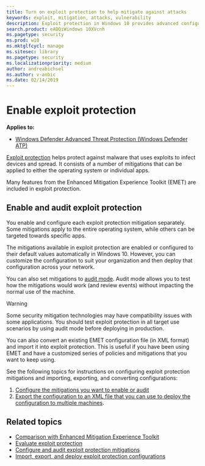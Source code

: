 ```yaml
---
title: Turn on exploit protection to help mitigate against attacks
keywords: exploit, mitigation, attacks, vulnerability
description: Exploit protection in Windows 10 provides advanced configuration over the settings offered in EMET.
search.product: eADQiWindows 10XVcnh
ms.pagetype: security
ms.prod: w10
ms.mktglfcycl: manage
ms.sitesec: library
ms.pagetype: security
ms.localizationpriority: medium
author: andreabichsel
ms.author: v-anbic
ms.date: 02/14/2019
---
```


# Enable exploit protection

**Applies to:**

- [Windows Defender Advanced Threat Protection (Windows Defender ATP)](https://go.microsoft.com/fwlink/p/?linkid=2069559)

[Exploit protection](exploit-protection-exploit-guard.md) helps protect against malware that uses exploits to infect devices and spread. It consists of a number of mitigations that can be applied to either the operating system or individual apps.

Many features from the Enhanced Mitigation Experience Toolkit (EMET) are included in exploit protection. 

## Enable and audit exploit protection

You enable and configure each exploit protection mitigation separately. Some mitigations apply to the entire operating system, while others can be targeted towards specific apps. 

The mitigations available in exploit protection are enabled or configured to their default values automatically in Windows 10. However, you can customize the configuration to suit your organization and then deploy that configuration across your network. 

You can also set mitigations to [audit mode](audit-windows-defender-exploit-guard.md). Audit mode allows you to test how the mitigations would work (and review events) without impacting the normal use of the machine.

>[!WARNING] 
>Some security mitigation technologies may have compatibility issues with some applications. You should test exploit protection in all target use scenarios by using audit mode before deploying in production.

You can also convert an existing EMET configuration file (in XML format) and import it into exploit protection. This is useful if you have been using EMET and have a customized series of policies and mitigations that you want to keep using.

See the following topics for instructions on configuring exploit protection mitigations and importing, exporting, and converting configurations:

1. [Configure the mitigations you want to enable or audit](customize-exploit-protection.md)
2. [Export the configuration to an XML file that you can use to deploy the configuration to multiple machines](import-export-exploit-protection-emet-xml.md).

## Related topics

- [Comparison with Enhanced Mitigation Experience Toolkit](emet-exploit-protection-exploit-guard.md)
- [Evaluate exploit protection](evaluate-exploit-protection.md)
- [Configure and audit exploit protection mitigations](customize-exploit-protection.md)
- [Import, export, and deploy exploit protection configurations](import-export-exploit-protection-emet-xml.md)



